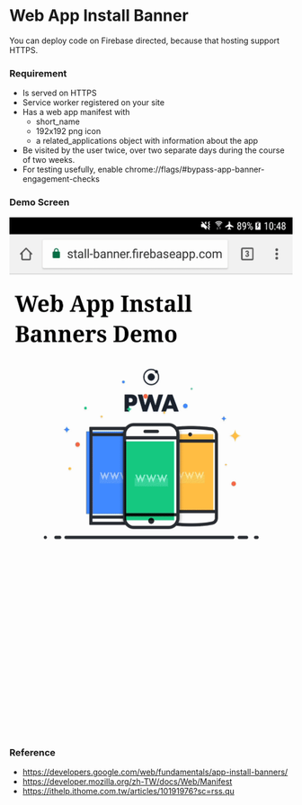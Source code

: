 # Web App Install Banner
You can deploy code on Firebase directed, because that hosting support HTTPS.

### Requirement
* Is served on HTTPS
* Service worker registered on your site
* Has a web app manifest with
  + short_name
  + 192x192 png icon
  + a related_applications object with information about the app
* Be visited by the user twice, over two separate days during the course of two weeks.  
* For testing usefully, enable chrome://flags/#bypass-app-banner-engagement-checks

### Demo Screen
![Alt text](https://github.com/WarrenLin/WebAppInstallBanner/blob/master/demo.gif)

### Reference
 + https://developers.google.com/web/fundamentals/app-install-banners/
 + https://developer.mozilla.org/zh-TW/docs/Web/Manifest
 + https://ithelp.ithome.com.tw/articles/10191976?sc=rss.qu
